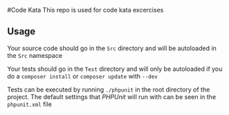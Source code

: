#Code Kata
This repo is used for code kata excercises

## Usage
Your source code should go in the `Src` directory and will be autoloaded in the `Src` namespace

Your tests should go in the `Test` directory and will only be autoloaded if you do a `composer install` or `composer update` with `--dev`

Tests can be executed by running `./phpunit` in the root directory of the project. The default settings that *PHPUnit* will run with can be seen in the `phpunit.xml` file
